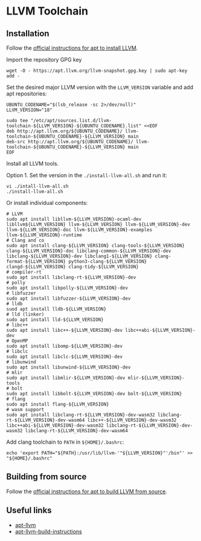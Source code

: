 # LLVM Toolchain

## Installation

Follow the [official instructions for apt to install LLVM][apt-llvm].

Import the repository GPG key

```shell
wget -O - https://apt.llvm.org/llvm-snapshot.gpg.key | sudo apt-key add -
```

Set the desired major LLVM version with the `LLVM_VERSION` variable and add apt repositories:

```shell
UBUNTU_CODENAME="$(lsb_release -sc 2>/dev/null)"
LLVM_VERSION="18"

sudo tee "/etc/apt/sources.list.d/llvm-toolchain-${LLVM_VERSION}-${UBUNTU_CODENAME}.list" <<EOF
deb http://apt.llvm.org/${UBUNTU_CODENAME}/ llvm-toolchain-${UBUNTU_CODENAME}-${LLVM_VERSION} main
deb-src http://apt.llvm.org/${UBUNTU_CODENAME}/ llvm-toolchain-${UBUNTU_CODENAME}-${LLVM_VERSION} main
EOF
```

Install all LLVM tools.

Option 1. Set the version in the `./install-llvm-all.sh` and run it:

```shell
vi ./intall-llvm-all.sh
./install-llvm-all.sh
```

Or install individual components:

```shell
# LLVM
sudo apt install libllvm-${LLVM_VERSION}-ocaml-dev libllvm${LLVM_VERSION} llvm-${LLVM_VERSION} llvm-${LLVM_VERSION}-dev llvm-${LLVM_VERSION}-doc llvm-${LLVM_VERSION}-examples llvm-${LLVM_VERSION}-runtime
# Clang and co
sudo apt install clang-${LLVM_VERSION} clang-tools-${LLVM_VERSION} clang-${LLVM_VERSION}-doc libclang-common-${LLVM_VERSION}-dev libclang-${LLVM_VERSION}-dev libclang1-${LLVM_VERSION} clang-format-${LLVM_VERSION} python3-clang-${LLVM_VERSION} clangd-${LLVM_VERSION} clang-tidy-${LLVM_VERSION}
# compiler-rt
sudo apt install libclang-rt-${LLVM_VERSION}-dev
# polly
sudo apt install libpolly-${LLVM_VERSION}-dev
# libfuzzer
sudo apt install libfuzzer-${LLVM_VERSION}-dev
# lldb
suod apt install lldb-${LLVM_VERSION}
# lld (linker)
sudo apt install lld-${LLVM_VERSION}
# libc++
sudo apt install libc++-${LLVM_VERSION}-dev libc++abi-${LLVM_VERSION}-dev
# OpenMP
sudo apt install libomp-${LLVM_VERSION}-dev
# libclc
sudo apt install libclc-${LLVM_VERSION}-dev
# libunwind
sudo apt install libunwind-${LLVM_VERSION}-dev
# mlir
sudo apt install libmlir-${LLVM_VERSION}-dev mlir-${LLVM_VERSION}-tools
# bolt
sudo apt install libbolt-${LLVM_VERSION}-dev bolt-${LLVM_VERSION}
# flang
sudo apt install flang-${LLVM_VERSION}
# wasm support
sudo apt install libclang-rt-${LLVM_VERSION}-dev-wasm32 libclang-rt-${LLVM_VERSION}-dev-wasm64 libc++-${LLVM_VERSION}-dev-wasm32 libc++abi-${LLVM_VERSION}-dev-wasm32 libclang-rt-${LLVM_VERSION}-dev-wasm32 libclang-rt-${LLVM_VERSION}-dev-wasm64
```

Add clang toolchain to `PATH` in `${HOME}/.bashrc`:

```shell
echo 'export PATH="${PATH}:/usr/lib/llvm-'"${LLVM_VERSION}"'/bin"' >> "${HOME}/.bashrc"
```

## Building from source

Follow the [official instructions for apt to build LLVM from source][apt-llvm].

## Useful links

- [apt-llvm][apt-llvm]
- [apt-llvm-build-instructions][apt-llvm-build-instructions]

[apt-llvm]: <https://apt.llvm.org/>
[apt-llvm-build-instructions]: <https://apt.llvm.org/building-pkgs.php>


